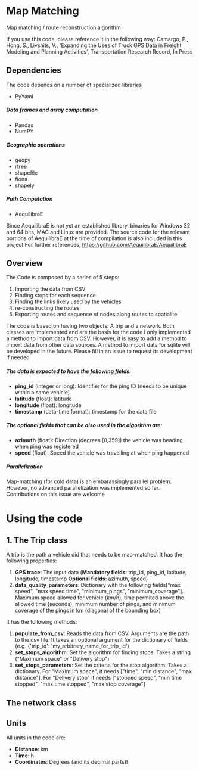 # Map Matching
Map matching / route reconstruction algorithm

If you use this code, please reference it in the following way:
Camargo, P., Hong, S., Livshits, V., 'Expanding the Uses of Truck GPS Data in Freight Modeling and Planning Activities', Transportation Research Record, In Press

## Dependencies
The code depends on a number of specialized libraries

* PyYaml
##### Data frames and array computation
* Pandas
* NumPY

##### Geographic operations
* geopy
* rtree
* shapefile
* fiona
* shapely

##### Path Computation
* AequilibraE

Since AequilibraE is not yet an established library, binaries for Windows 32 and 64 bits, MAC and Linux are provided.
The source code for the relevant portions of AequilibraE at the time of compilation is also included in this project
For further references, https://github.com/AequilibraE/AequilibraE
 

## Overview

The Code is composed by a series of 5 steps:

1. Importing the data from CSV
2. Finding stops for each sequence
3. Finding the links likely used by the vehicles
4. re-constructing the routes
5. Exporting routes and sequence of nodes along routes to spatialite

The code is based on having two objects: A trip and a network. Both classes are implemented and are the basis for the code
I only implemented a method to import data from CSV. However, it is easy to add a method to import data from other data sources. A method to import data for sqlite will be developed in the future. Please fill in an issue to request its development if needed



##### The data is expected to have the following fields:
 
* **ping_id** (integer or long): Identifier for the ping ID (needs to be unique within a same vehicle)
* **latitude** (float): latitude
* **longitude** (float): longitude
* **timestamp** (data-time format): timestamp for the data file


##### The optional fields that can be also used in the algorithm are:
* **azimuth** (float): Direction (degrees [0,359]) the vehicle was heading when ping was registered
* **speed** (float): Speed the vehicle was travelling at when ping happened

##### Parallelization

Map-matching (for cold data) is an embarassingly parallel problem. However, no advanced parallelization was implemented so far. Contributions on this issue are welcome

# Using the code

## 1. The Trip class
  A trip is the path a vehicle did that needs to be map-matched.
  It has the following properties:
  1. **GPS trace**: The input data (**Mandatory fields**: trip_id, ping_id, latitude, longitude, timestamp **Optional fields**: azimuth, speed)
  2. **data_quality_parameters**: Dictionary with the following fields["max speed", "max speed time", "minimum_pings", "minimum_coverage"]. Maximum speed allowed for vehicle (km/h), time permited above the allowed time (seconds), minimum number of pings, and minimum coverage of the pings in km (diagonal of the bounding box)


  It has the following methods:
  1. **populate_from_csv**: Reads the data from CSV. Arguments are the path to the csv file. It takes an optional argument for the dictionary of fields (e.g. {'trip_id': 'my_arbitrary_name_for_trip_id')
  2. **set_stops_algorithm**: Set the algorithm for finding stops. Takes a string ("Maximum space" or "Delivery stop")
  3. **set_stops_parameters**: Set the criteria for the stop algorithm. Takes a dictionary. For "Maximum space", it needs ["time", "min distance", "max distance"]. For "Delivery stop" it needs ["stopped speed", "min time stopped", "max time stopped", "max stop coverage"]
  
  
## The network class



## Units 
 All units in the code are:
 * **Distance**: km
 * **Time**: h
 * **Coordinates**: Degrees (and its decimal parts)t  
  
